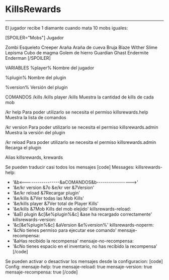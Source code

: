 # KillsRewards
 
-------------
El jugador recibe 1 diamante cuando mata 10 mobs iguales:

[SPOILER="Mobs"]
Jugador

Zombi
Esqueleto
Creeper
Araña
Araña de cueva
Bruja
Blaze
Wither
Slime
Lepisma
Cubo de magma
Golem de hierro
Guardian
Ghast
Endermite
Enderman
[/SPOILER]

VARIABLES
%player%
Nombre del jugador

%plugin%
Nombre del plugin

%version%
Versión del plugin

COMANDOS
/kills
/kills player
/kills <nombre del mob en ingles>
Muestra la cantidad de kills de cada mob

/kr help
Para poder utilizarlo se necesita el permiso
killsrewards.help
Muestra la lista de comandos

/kr version
Para poder utilizarlo se necesita el permiso
killsrewards.admin
Muestra la versión del plugin

/kr reload
Para poder utilizarlo se necesita el permiso
killsrewards.admin
Recarga el plugin

Alias
killsrewards, krewards


Se pueden traducir casi todos los mensajes
[code]
Messages:
  killsrewards-help:
  - '&b<-----------------&aCOMANDOS&b----------------->'
  - '&e/kr version &7o &e/kr ver &7Version'
  - '&e/kr reload &7Recargar plugin'
  - '&e/kills &7Ver todas las Mob Kills'
  - '&e/kills player &7Ver total de Player Kills'
  - '&e/kills <nombre mob en ingles> &7Mob Kills del mob elejido'
  killsrewards-reload:
  - '&aEl plugin &c[&e%plugin%&c] &ase ha recargado correctamente'
  killsrewards-version:
  - '&c[&e%plugin%&c] &aVersion &e%version%'
  killsrewards-noperm:
  - '&cNo tienes permiso para ejecutar ese comando'
  mensaje-recompensa:
  - '&aHas recibido la recompensa'
  mensaje-no-recompensa:
  - '&cNo tienes espacio en el inventario, no has recibido la recompensa'
[/code]

Se pueden activar o desactivar los mensajes desde la configuracion:
[code]
Config:
  mensaje-help: true
  mensaje-reload: true
  mensaje-version: true
  mensaje-recompensa: true
[/code]
